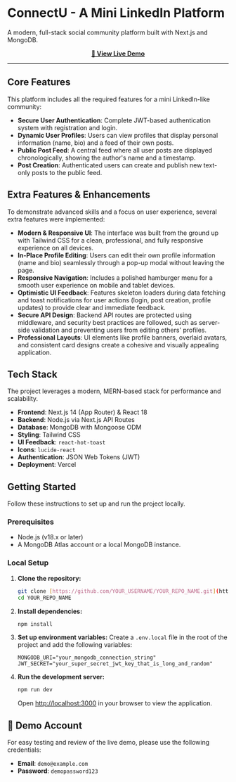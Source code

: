 # ConnectU - A Mini LinkedIn Platform

A modern, full-stack social community platform built with Next.js and MongoDB.

<p align="center">
  <a href="YOUR_LIVE_DEMO_URL" target="_blank">
    <strong>🚀 View Live Demo</strong>
  </a>
</p>

---

## Core Features

This platform includes all the required features for a mini LinkedIn-like community:

-   **Secure User Authentication**: Complete JWT-based authentication system with registration and login.
-   **Dynamic User Profiles**: Users can view profiles that display personal information (name, bio) and a feed of their own posts.
-   **Public Post Feed**: A central feed where all user posts are displayed chronologically, showing the author's name and a timestamp.
-   **Post Creation**: Authenticated users can create and publish new text-only posts to the public feed.

## Extra Features & Enhancements

To demonstrate advanced skills and a focus on user experience, several extra features were implemented:

-   **Modern & Responsive UI**: The interface was built from the ground up with Tailwind CSS for a clean, professional, and fully responsive experience on all devices.
-   **In-Place Profile Editing**: Users can edit their own profile information (name and bio) seamlessly through a pop-up modal without leaving the page.
-   **Responsive Navigation**: Includes a polished hamburger menu for a smooth user experience on mobile and tablet devices.
-   **Optimistic UI Feedback**: Features skeleton loaders during data fetching and toast notifications for user actions (login, post creation, profile updates) to provide clear and immediate feedback.
-   **Secure API Design**: Backend API routes are protected using middleware, and security best practices are followed, such as server-side validation and preventing users from editing others' profiles.
-   **Professional Layouts**: UI elements like profile banners, overlaid avatars, and consistent card designs create a cohesive and visually appealing application.

## Tech Stack

The project leverages a modern, MERN-based stack for performance and scalability.

-   **Frontend**: Next.js 14 (App Router) & React 18
-   **Backend**: Node.js via Next.js API Routes
-   **Database**: MongoDB with Mongoose ODM
-   **Styling**: Tailwind CSS
-   **UI Feedback**: `react-hot-toast`
-   **Icons**: `lucide-react`
-   **Authentication**: JSON Web Tokens (JWT)
-   **Deployment**: Vercel

## Getting Started

Follow these instructions to set up and run the project locally.

### Prerequisites

-   Node.js (v18.x or later)
-   A MongoDB Atlas account or a local MongoDB instance.

### Local Setup

1.  **Clone the repository:**
    ```bash
    git clone [https://github.com/YOUR_USERNAME/YOUR_REPO_NAME.git](https://github.com/YOUR_USERNAME/YOUR_REPO_NAME.git)
    cd YOUR_REPO_NAME
    ```

2.  **Install dependencies:**
    ```bash
    npm install
    ```

3.  **Set up environment variables:**
    Create a `.env.local` file in the root of the project and add the following variables:
    ```env
    MONGODB_URI="your_mongodb_connection_string"
    JWT_SECRET="your_super_secret_jwt_key_that_is_long_and_random"
    ```

4.  **Run the development server:**
    ```bash
    npm run dev
    ```
    Open [http://localhost:3000](http://localhost:3000) in your browser to view the application.

## 🔑 Demo Account

For easy testing and review of the live demo, please use the following credentials:

-   **Email**: `demo@example.com`
-   **Password**: `demopassword123`
